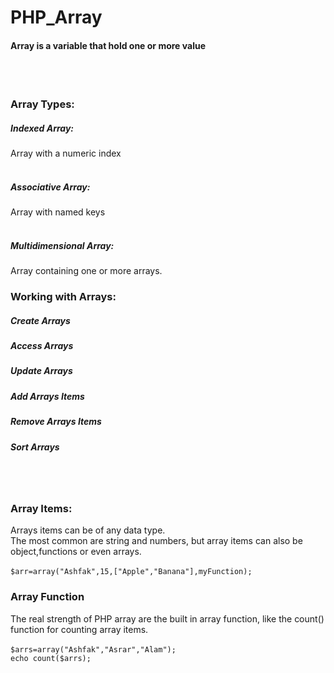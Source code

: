# PHP_Array
<h4>Array is a variable that hold one or more value</h4><br><br>
<h3>Array Types:</h3>
<h5>Indexed Array: </h5> Array with a numeric index<br><br>
<h5>Associative Array: </h5> Array with named keys<br><br>
<h5>Multidimensional Array:</h5> Array containing one or more arrays.
<h3>Working with Arrays: </h3>
<h5>Create Arrays</h5>
<h5>Access Arrays</h5>
<h5>Update Arrays</h5>
<h5>Add Arrays Items</h5>
<h5>Remove Arrays Items</h5>
<h5>Sort Arrays</h5><br><br>

<h3>Array Items:</h3>
Arrays items can be of any data type.<br>
The most common are string and numbers, but array items can also be object,functions or even arrays.<br><br>
<code>$arr=array("Ashfak",15,["Apple","Banana"],myFunction);</code><br>

<h3>Array Function</h3>
The real strength of PHP array are the built in array function, like the <bold>count()</bold> function for counting array items.<br><br>
<code>$arrs=array("Ashfak","Asrar","Alam");</code><br>
<code>echo count($arrs);</code>
